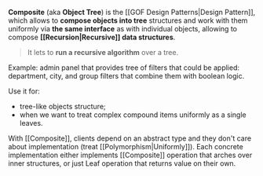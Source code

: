 **Composite** (aka **Object Tree**) is the [[GOF Design Patterns|Design Pattern]], which allows to **compose objects into tree** structures and work with them uniformly via **the same interface** as with individual objects, allowing to compose **[[Recursion|Recursive]] data structures**.

> It lets to **run a recursive algorithm** over a tree.

Example: admin panel that provides tree of filters that could be applied: department, city, and group filters that combine them with boolean logic.

Use it for:
- tree-like objects structure;
- when we want to treat complex compound items uniformly as a single leaves.

With [[Composite]], clients depend on an abstract type and they don't care about implementation (treat [[Polymorphism|Uniformly]]). Each concrete implementation either implements [[Composite]] operation that arches over inner structures, or just Leaf operation that returns value on their own.

